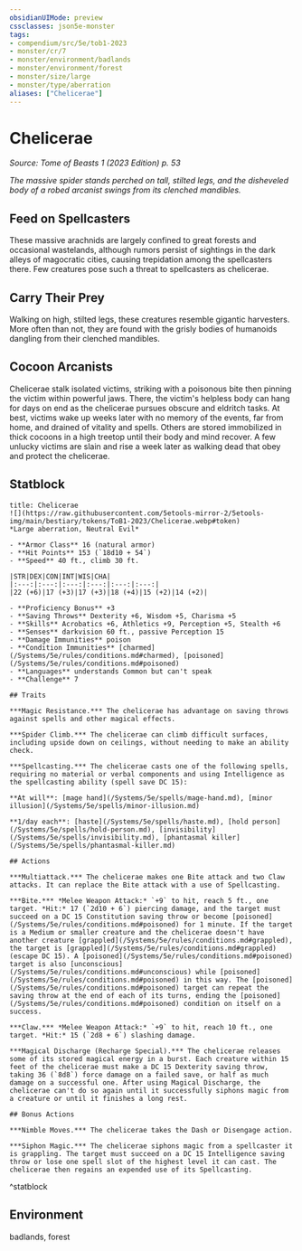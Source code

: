 ```yaml
---
obsidianUIMode: preview
cssclasses: json5e-monster
tags:
- compendium/src/5e/tob1-2023
- monster/cr/7
- monster/environment/badlands
- monster/environment/forest
- monster/size/large
- monster/type/aberration
aliases: ["Chelicerae"]
---
```

# Chelicerae
*Source: Tome of Beasts 1 (2023 Edition) p. 53*  

*The massive spider stands perched on tall, stilted legs, and the disheveled body of a robed arcanist swings from its clenched mandibles.*

## Feed on Spellcasters

These massive arachnids are largely confined to great forests and occasional wastelands, although rumors persist of sightings in the dark alleys of magocratic cities, causing trepidation among the spellcasters there. Few creatures pose such a threat to spellcasters as chelicerae.

## Carry Their Prey

Walking on high, stilted legs, these creatures resemble gigantic harvesters. More often than not, they are found with the grisly bodies of humanoids dangling from their clenched mandibles.

## Cocoon Arcanists

Chelicerae stalk isolated victims, striking with a poisonous bite then pinning the victim within powerful jaws. There, the victim's helpless body can hang for days on end as the chelicerae pursues obscure and eldritch tasks. At best, victims wake up weeks later with no memory of the events, far from home, and drained of vitality and spells. Others are stored immobilized in thick cocoons in a high treetop until their body and mind recover. A few unlucky victims are slain and rise a week later as walking dead that obey and protect the chelicerae.

## Statblock

```ad-statblock
title: Chelicerae
![](https://raw.githubusercontent.com/5etools-mirror-2/5etools-img/main/bestiary/tokens/ToB1-2023/Chelicerae.webp#token)
*Large aberration, Neutral Evil*

- **Armor Class** 16 (natural armor)
- **Hit Points** 153 (`18d10 + 54`)
- **Speed** 40 ft., climb 30 ft.

|STR|DEX|CON|INT|WIS|CHA|
|:---:|:---:|:---:|:---:|:---:|:---:|
|22 (+6)|17 (+3)|17 (+3)|18 (+4)|15 (+2)|14 (+2)|

- **Proficiency Bonus** +3
- **Saving Throws** Dexterity +6, Wisdom +5, Charisma +5
- **Skills** Acrobatics +6, Athletics +9, Perception +5, Stealth +6
- **Senses** darkvision 60 ft., passive Perception 15
- **Damage Immunities** poison
- **Condition Immunities** [charmed](/Systems/5e/rules/conditions.md#charmed), [poisoned](/Systems/5e/rules/conditions.md#poisoned)
- **Languages** understands Common but can't speak
- **Challenge** 7

## Traits

***Magic Resistance.*** The chelicerae has advantage on saving throws against spells and other magical effects.

***Spider Climb.*** The chelicerae can climb difficult surfaces, including upside down on ceilings, without needing to make an ability check.

***Spellcasting.*** The chelicerae casts one of the following spells, requiring no material or verbal components and using Intelligence as the spellcasting ability (spell save DC 15):

**At will**: [mage hand](/Systems/5e/spells/mage-hand.md), [minor illusion](/Systems/5e/spells/minor-illusion.md)

**1/day each**: [haste](/Systems/5e/spells/haste.md), [hold person](/Systems/5e/spells/hold-person.md), [invisibility](/Systems/5e/spells/invisibility.md), [phantasmal killer](/Systems/5e/spells/phantasmal-killer.md)

## Actions

***Multiattack.*** The chelicerae makes one Bite attack and two Claw attacks. It can replace the Bite attack with a use of Spellcasting.

***Bite.*** *Melee Weapon Attack:* `+9` to hit, reach 5 ft., one target. *Hit:* 17 (`2d10 + 6`) piercing damage, and the target must succeed on a DC 15 Constitution saving throw or become [poisoned](/Systems/5e/rules/conditions.md#poisoned) for 1 minute. If the target is a Medium or smaller creature and the chelicerae doesn't have another creature [grappled](/Systems/5e/rules/conditions.md#grappled), the target is [grappled](/Systems/5e/rules/conditions.md#grappled) (escape DC 15). A [poisoned](/Systems/5e/rules/conditions.md#poisoned) target is also [unconscious](/Systems/5e/rules/conditions.md#unconscious) while [poisoned](/Systems/5e/rules/conditions.md#poisoned) in this way. The [poisoned](/Systems/5e/rules/conditions.md#poisoned) target can repeat the saving throw at the end of each of its turns, ending the [poisoned](/Systems/5e/rules/conditions.md#poisoned) condition on itself on a success.

***Claw.*** *Melee Weapon Attack:* `+9` to hit, reach 10 ft., one target. *Hit:* 15 (`2d8 + 6`) slashing damage.

***Magical Discharge (Recharge Special).*** The chelicerae releases some of its stored magical energy in a burst. Each creature within 15 feet of the chelicerae must make a DC 15 Dexterity saving throw, taking 36 (`8d8`) force damage on a failed save, or half as much damage on a successful one. After using Magical Discharge, the chelicerae can't do so again until it successfully siphons magic from a creature or until it finishes a long rest.

## Bonus Actions

***Nimble Moves.*** The chelicerae takes the Dash or Disengage action.

***Siphon Magic.*** The chelicerae siphons magic from a spellcaster it is grappling. The target must succeed on a DC 15 Intelligence saving throw or lose one spell slot of the highest level it can cast. The chelicerae then regains an expended use of its Spellcasting.
```
^statblock

## Environment

badlands, forest